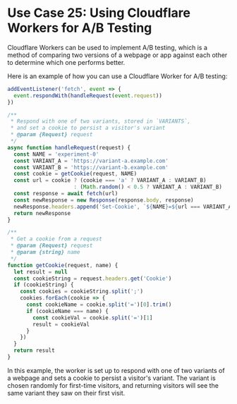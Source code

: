 # Use Case 25: Using Cloudflare Workers for A/B Testing

Cloudflare Workers can be used to implement A/B testing, which is a method of comparing two versions of a webpage or app against each other to determine which one performs better.

Here is an example of how you can use a Cloudflare Worker for A/B testing:

```javascript
addEventListener('fetch', event => {
  event.respondWith(handleRequest(event.request))
})

/**
 * Respond with one of two variants, stored in `VARIANTS`,
 * and set a cookie to persist a visitor's variant
 * @param {Request} request
 */
async function handleRequest(request) {
  const NAME = 'experiment-0'
  const VARIANT_A = 'https://variant-a.example.com'
  const VARIANT_B = 'https://variant-b.example.com'
  const cookie = getCookie(request, NAME)
  const url = cookie ? (cookie === 'a' ? VARIANT_A : VARIANT_B)
                     : (Math.random() < 0.5 ? VARIANT_A : VARIANT_B)
  const response = await fetch(url)
  const newResponse = new Response(response.body, response)
  newResponse.headers.append('Set-Cookie', `${NAME}=${url === VARIANT_A ? 'a' : 'b'}; path=/`)
  return newResponse
}

/**
 * Get a cookie from a request
 * @param {Request} request
 * @param {string} name
 */
function getCookie(request, name) {
  let result = null
  const cookieString = request.headers.get('Cookie')
  if (cookieString) {
    const cookies = cookieString.split(';')
    cookies.forEach(cookie => {
      const cookieName = cookie.split('=')[0].trim()
      if (cookieName === name) {
        const cookieVal = cookie.split('=')[1]
        result = cookieVal
      }
    })
  }
  return result
}
```

In this example, the worker is set up to respond with one of two variants of a webpage and sets a cookie to persist a visitor's variant. The variant is chosen randomly for first-time visitors, and returning visitors will see the same variant they saw on their first visit.